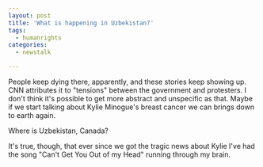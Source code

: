 ```yaml
---
layout: post
title: 'What is happening in Uzbekistan?'
tags:
  - humanrights
categories:
  - newstalk

---
```


People keep dying there, apparently, and these stories keep showing up.  CNN attributes it to "tensions" between the government and protesters.  I don't think it's possible to get more abstract and unspecific as that.  Maybe if we start talking about Kylie Minogue's breast cancer we can brings down to earth again.

Where is Uzbekistan, Canada?  

It's true, though, that ever since we got the tragic news about Kylie I've had the song "Can't Get You Out of my Head" running through my brain.
